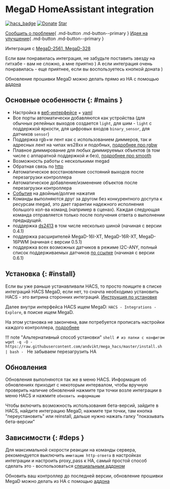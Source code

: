 # MegaD HomeAssistant integration
[![hacs_badge](https://img.shields.io/badge/HACS-Custom-orange.svg)](https://github.com/custom-components/hacs)
[![Donate](https://img.shields.io/badge/donate-Yandex-red.svg)](https://yoomoney.ru/to/410013955329136)
<a class="github-button" href="https://github.com/andvikt/mega_hacs" data-icon="octicon-star" data-show-count="true" aria-label="Star andvikt/mega_hacs on GitHub">Star</a>

[Сообщить о проблеме](https://github.com/andvikt/mega_hacs/issues/new?assignees=&labels=&template=bug-report.md&title=){ .md-button .md-button--primary }
[Идея на улучшение](https://github.com/andvikt/mega_hacs/issues/new?assignees=&labels=enhancement&template=enhance.md&title=){ .md-button .md-button--primary }

Интеграция с [MegaD-2561, MegaD-328](https://www.ab-log.ru/smart-house/ethernet/megad-2561)


Если вам понравилась интеграция, не забудьте поставить звезду на гитхабе - вам не сложно, а мне приятно ) А если
интеграция очень понравилась - еще приятнее, если вы воспользуетесь кнопкой доната )

Обновление прошивки MegaD можно делать прямо из HA с помощью [аддона](https://github.com/andvikt/mega_addon.git)

## Основные особенности {: #mains }
- Настройка в [веб-интерфейсе](settings.md) + [yaml](yaml.md)
- Все порты автоматически добавляются как устройства (для обычных релейных выходов создается 
  `light`, для шим - `light` с поддержкой яркости, для цифровых входов `binary_sensor`, для датчиков
  `sensor`)
- Поддержка rgb+w лент как с использованием диммеров, так и адресных лент на чипах ws28xx и подобных, 
  [подробнее про rgbw](yaml.md#rgb)
- Плавное диммирование для любых диммируемых объектов (в том числе с аппаратной поддержкой и без),
  [подробнее про smooth](smooth.md)
- Возможность работы с несколькими megad
- Обратная связь по [http](http.md)
- Автоматическое восстановление состояний выходов после перезагрузки контроллера
- Автоматическое добавление/изменение объектов после перезагрузки контроллера
- [События](events.md) на двойные/долгие нажатия
- Команды выполняются друг за другом без конкурентного доступа к ресурсам megad, это дает гарантии надежного исполнения
  большого кол-ва команд (например в сценах). Каждая следующая команда отправляется только после получения ответа о
  выполнении предыдущей.
- поддержка [ds2413](https://www.ab-log.ru/smart-house/ethernet/megad-2w) в том числе несколько шиной (начиная с версии 0.4.1)
- поддержка расширителей MegaD-16I-XT, MegaD-16R-XT, MegaD-16PWM (начиная с версии 0.5.1)
- поддержка всех возможных датчиков в режиме I2C-ANY, полный список поддерживаемых датчиков 
  [по ссылке](i2c.md) (начиная с версии 0.6.1)

## Установка {: #install}
Если вы уже раньше устанавливали HACS, то просто поищите в списке интеграций HACS MegaD, если нет, то сначла необходимо
установить HACS - это витрина сторонних интеграций. [Инструкция по установке](https://hacs.xyz/docs/installation/installation)

Далее внутри интерфейса HACS ищем MegaD: `HACS - Integrations - Explore`, в поиске ищем MegaD. 

На этом установка не закончена, вам потребуется прописать настройки каждого контроллера, [подробнее](settings.md)

!!! note "Альтернативный способ установки"
    ```shell
    # из папки с конфигом
    wget -q -O - https://raw.githubusercontent.com/andvikt/mega_hacs/master/install.sh | bash -
    ```
    Не забываем перезагрузить HA

## Обновления
Обновления выполняются так же в меню HACS. 
Информация об обновлениях приходит с некоторым интервалом, чтобы вручную проверить наличие обновлений
нажмите три точки возле интеграции в меню HACS и нажмите `обновить информацию`

Чтобы включить возможность использования бета-версий, зайдите в HACS, найдите интеграцию MegaD, нажмите три точки, 
там кнопка "переустановить" или reinstall, дальше нужно нажать галку "показывать бета-версии"

## Зависимости {: #deps }
Для максимальной скорости реакции на команды сервера, рекомендуется выключить `имитацию http-ответа` в 
настройках интеграции и настроить proxy_pass к HA, самый простой способ сделать это - воспользоваться 
[специальным аддоном](https://github.com/andvikt/mega_addon/tree/master/mega-proxy)

Обновить ваш контроллер до последней версии, обновление прошивки MegaD можно делать 
из HA с помощью [аддона](https://github.com/andvikt/mega_addon.git)
